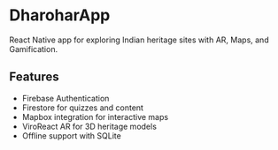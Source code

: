
# DharoharApp

React Native app for exploring Indian heritage sites with AR, Maps, and Gamification.

## Features
- Firebase Authentication
- Firestore for quizzes and content
- Mapbox integration for interactive maps
- ViroReact AR for 3D heritage models
- Offline support with SQLite
